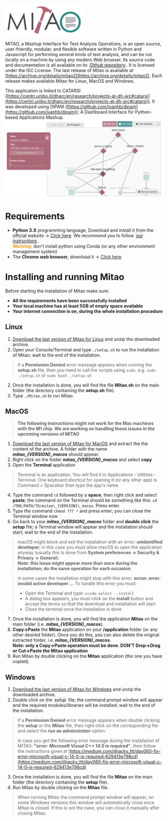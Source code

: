 <link rel="stylesheet" href="https://use.fontawesome.com/releases/v5.6.1/css/all.css" crossorigin="anonymous">

<img src="doc/mitao_logo_(white_bg).png" alt="logo" width="250"/>

MITAO, a Mashup Interface for Text Analysis Operations, is an open source, user-friendly, modular, and flexible software written in Python and Javascript for performing several kinds of text analysis, and can be run locally on a machine by using any modern Web browser. Its source code and documentation is all available on its <i style="padding: 3px; background-color: #F2F2F2" class="fab fa-github"> <a href="https://github.com/catarsi/mitao">Github repository</a></i>. It is licensed under the ISC License. The last release of Mitao is available at [https://archive.org/details/mitao2](https://archive.org/details/mitao2). Each release makes available Mitao for Linux, MacOS and Windows.

This application is linked to CATARSI ([https://centri.unibo.it/dharc/en/research/projects-at-dh-arc#catarsi](https://centri.unibo.it/dharc/en/research/projects-at-dh-arc#catarsi)). It was developed using DIPAM  ([https://github.com/ivanhb/dipam](https://github.com/ivanhb/dipam)): A Dashboard Interface for Python-based Applications Mashup.
<img src="doc/mitao_screenshot.png" alt="screen"/>  

# Requirements
* **Python 3.X** programming language, Download and install it from the official website -> [Click here](https://www.python.org/downloads/). We recommend you to follow <i style="padding: 3px; background-color: #F2F2F2" class="fas fa-file"> <a href="doc/python_installation.pdf">our instructions</a></i>.<br><b style="color:#ff9a00">Warning:</b> don't install python using Conda (or any other environment management system)
* The **Chrome web browser**, download it -> [Click here](https://www.google.com/intl/en/chrome/)

# Installing and running Mitao
Before starting the installation of Mitao make sure: 
* **All the requirements have been successfully installed**  
* **Your local machine has at least 5GB of empty space available**
* **Your internet connection is on, during the whole installation procedure**

## Linux
1. [Download the last version of Mitao for Linux](https://archive.org/download/mitao2/mitao_v2.1_linux.zip) and unzip the downloaded archive.
1. Open your Console/Terminal and type `./setup.sh` to run the installation of Mitao; wait to the end of the installation.

> if a **Permission Denied** error message appears when running the **setup.sh** file, then you need to call the scripts using `sudo`. e.g. `sudo ./setup.sh` or `sudo bash ./setup.sh`

2. Once the installation is done, you will find the file **Mitao.sh** on the main folder (the directory containing the **setup.sh** file).
3. Type `./Mitao.sh` to run Mitao.

## MacOS
> **The following instructions might not work for the Mac machines with the M1 chip. We are working on handling these issues in the upcoming versions of MITAO** 
1. [Download the last version of Mitao for MacOS](https://archive.org/download/mitao2/mitao_v2.1.2_macos.zip) and extract the the content of the archive. A folder with the name ***mitao\_{VERSION}\_macos*** should appear.
2. Right click on the folder ***mitao\_{VERSION}\_macos*** and select **copy**
3. Open the **Terminal** application
> Terminal is an application. You will find it in Applications - Utilities - Terminal. One keyboard shortcut for opening it (or any other app) is Command + Spacebar then type the app's name.

4. Type the command `cd` followed by a **space**, then right click and select **paste**; the command on the Terminal should be something like this: `cd /THE/PATH/TO/mitao\_{VERSION}\_macos`. Press enter.
5. Type the command `chmod 777 *` and press enter; you can close the Terminal window now  
6. Go back to your ***mitao\_{VERSION}\_macos*** folder and **double click** the ***setup*** file; a Terminal window will appear and the installation should start; wait to the end of the installation.
> macOS might block and exit the installation with an error: **unidentified developer**; in this case you must allow macOS to open the application anyway (usually this is done from **System preferences -> Security & Privacy -> General**). <br>**Note: this issue might appear more than once during the installation; do the same operation for each occasion** 

> in some cases the installation might stop with this error: **xcrun: error: invalid active developer ...** To handle this error you must:
>  * Open the Terminal and type: `xcode-select --install`
>  * A dialog box appears, you must click on the **install** button and accept the terms so that the download and installation will start
>  * Close the terminal once the installation is done

7. Once the installation is done, you will find the application **Mitao** on the main folder (i.e. ***mitao_{VERSION}_macos***).
8. **Copy->Paste** the **Mitao** application on your **/application** folder (or any other desired folder). Once you do this, you can also delete the original extracted folder, i.e. ***mitao\_{VERSION}\_macos***.<br> **Note: only a Copy->Paste operation must be done. DON'T Drop->Drag or Cut->Paste the Mitao application**
9. Run Mitao by double clicking on the **Mitao** application (the one you have copied). 

## Windows
1. [Download the last version of Mitao for Windows](https://archive.org/download/mitao2/mitao_v2.1_windows.zip) and unzip the downloaded archive.
2. Double click on the <i style="padding: 3px; background-color: #F2F2F2" class="fas fa-file"> setup</i> file; the command prompt window will appear and the required modules/libraries will be installed; wait to the end of the installation.  
> if a **Permission Denied** error message appears when double clicking the **setup** or the **Mitao** file, then right click on the corresponding file and select the ***run as adminstrator*** option.  

> In case you get the following error message during the installation of MITAO: **"error: Microsoft Visual C++ 14.0 is required"**, then follow the instructions given at [https://medium.com/@jacky_ttt/day060-fix-error-microsoft-visual-c-14-0-is-required-629413e798cd](https://medium.com/@jacky_ttt/day060-fix-error-microsoft-visual-c-14-0-is-required-629413e798cd)

3. Once the installation is done, you will find the file **Mitao** on the main folder (the directory containing the **setup** file).
4. Run Mitao by double clicking on the **Mitao** file.  

> When running Mitao the command prompt window will appear; on some Windows versions this window will automatically close once Mitao is closed. If this is not the case, you can close it manually after closing Mitao.  
